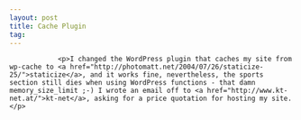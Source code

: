 ```yaml
---
layout: post
title: Cache Plugin
tag: 
---
```



                <p>I changed the WordPress plugin that caches my site from wp-cache to <a href="http://photomatt.net/2004/07/26/staticize-25/">staticize</a>, and it works fine, nevertheless, the sports section still dies when using WordPress functions - that damn memory_size_limit ;-) I wrote an email off to <a href="http://www.kt-net.at/">kt-net</a>, asking for a price quotation for hosting my site.</p>
            
